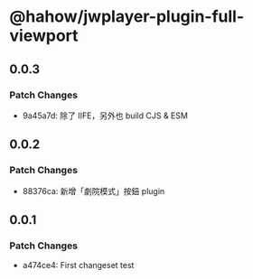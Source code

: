 # @hahow/jwplayer-plugin-full-viewport

## 0.0.3

### Patch Changes

- 9a45a7d: 除了 IIFE，另外也 build CJS & ESM

## 0.0.2

### Patch Changes

- 88376ca: 新增「劇院模式」按鈕 plugin

## 0.0.1

### Patch Changes

- a474ce4: First changeset test
